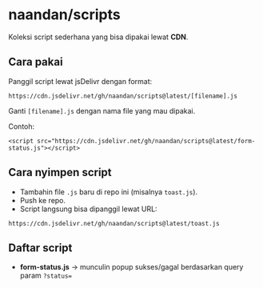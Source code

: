 # naandan/scripts

Koleksi script sederhana yang bisa dipakai lewat **CDN**.

## Cara pakai

Panggil script lewat jsDelivr dengan format:

```
https://cdn.jsdelivr.net/gh/naandan/scripts@latest/[filename].js
```

Ganti `[filename].js` dengan nama file yang mau dipakai.

Contoh:

```
<script src="https://cdn.jsdelivr.net/gh/naandan/scripts@latest/form-status.js"></script>
```

## Cara nyimpen script

* Tambahin file `.js` baru di repo ini (misalnya `toast.js`).
* Push ke repo.
* Script langsung bisa dipanggil lewat URL:

```
https://cdn.jsdelivr.net/gh/naandan/scripts@latest/toast.js
```

## Daftar script

* **form-status.js** → munculin popup sukses/gagal berdasarkan query param `?status=`
